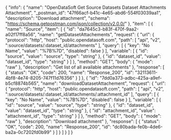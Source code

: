 {
  "info": {
    "name": "OpenDataSoft Get Source Datasets Dataset Attachments Attachment",
    "_postman_id": "47f66acf-b41c-4e65-abd6-554f03039aa1",
    "description": "Download attachment",
    "schema": "https://schema.getpostman.com/json/collection/v2.0.0/"
  },
  "item": [
    {
      "name": "Source",
      "item": [
        {
          "id": "da7645c3-b83f-470f-9aa2-a02f17ff8a56",
          "name": "getDatasetAttachements",
          "request": {
            "url": {
              "protocol": "http",
              "host": "public.opendatasoft.com",
              "path": [
                "api",
                "v2",
                ":source/datasets/:dataset_id/attachments"
              ],
              "query": [
                {
                  "key": "No Name",
                  "value": "%7B%7D",
                  "disabled": false
                }
              ],
              "variable": [
                {
                  "id": "source",
                  "value": "source",
                  "type": "string"
                },
                {
                  "id": "dataset_id",
                  "value": "dataset_id",
                  "type": "string"
                }
              ]
            },
            "method": "GET",
            "body": {
              "mode": "raw"
            },
            "description": "Get list of all available attachments"
          },
          "response": [
            {
              "status": "OK",
              "code": 200,
              "name": "Response_200",
              "id": "32113611-4bf8-4e74-8205-747f11d76356"
            }
          ]
        },
        {
          "id": "7dd0a373-adbc-425a-a9ef-b5cf8874b565",
          "name": "downloadDatasetAttachement",
          "request": {
            "url": {
              "protocol": "http",
              "host": "public.opendatasoft.com",
              "path": [
                "api",
                "v2",
                ":source/datasets/:dataset_id/attachments/:attachment_id"
              ],
              "query": [
                {
                  "key": "No Name",
                  "value": "%7B%7D",
                  "disabled": false
                }
              ],
              "variable": [
                {
                  "id": "source",
                  "value": "source",
                  "type": "string"
                },
                {
                  "id": "dataset_id",
                  "value": "dataset_id",
                  "type": "string"
                },
                {
                  "id": "attachment_id",
                  "value": "attachment_id",
                  "type": "string"
                }
              ]
            },
            "method": "GET",
            "body": {
              "mode": "raw"
            },
            "description": "Download attachment"
          },
          "response": [
            {
              "status": "OK",
              "code": 200,
              "name": "Response_200",
              "id": "dc80bada-fe0b-4de6-ba2a-0c7202fd0b99"
            }
          ]
        }
      ]
    }
  ]
}
